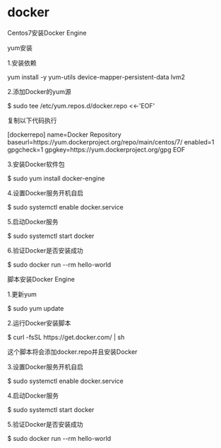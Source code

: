 # docker
<p>Centos7安装Docker Engine</p>

<p>yum安装</p>
<p>1.安装依赖</p>
<p>yum install -y yum-utils device-mapper-persistent-data lvm2</p>

<p>2.添加Docker的yum源</p>

<p>$ sudo tee /etc/yum.repos.d/docker.repo <<-'EOF'</p>
<p>复制以下代码执行</p>
<p>[dockerrepo]
name=Docker Repository
baseurl=https://yum.dockerproject.org/repo/main/centos/7/
enabled=1
gpgcheck=1
gpgkey=https://yum.dockerproject.org/gpg
EOF

<p>3.安装Docker软件包</p>

<p>$ sudo yum install docker-engine</p>
<p>4.设置Docker服务开机自启</p>

<p>$ sudo systemctl enable docker.service</p>
<p>5.启动Docker服务</p>

<p>$ sudo systemctl start docker</p>
<p>6.验证Docker是否安装成功</p>

<p>$ sudo docker run --rm hello-world</p></p>

<p>脚本安装Docker Engine</p>

<p>1.更新yum</p>

<p>$ sudo yum update</p>
<p>2.运行Docker安装脚本</p>

<p>$ curl -fsSL https://get.docker.com/ | sh</p>
<p>这个脚本将会添加docker.repo并且安装Docker</p>

<p>3.设置Docker服务开机自启</p>

<p>$ sudo systemctl enable docker.service</p>
<p>4.启动Docker服务</p>

<p>$ sudo systemctl start docker</p>
<p>5.验证Docker是否安装成功</p>

<p>$ sudo docker run --rm hello-world</p>
